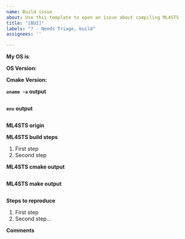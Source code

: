 ```yaml
---
name: Build issue
about: Use this template to open an issue about compiling ML4STS
title: "[BUI]"
labels: "? - Needs Triage, build"
assignees: ''

---
```


<!-- Please provide information on your operating system
    * Linux
    * macOS
    * Windows
--> 
**My OS is**: 

<!-- Please provide the version of your OS. 
    * Linux: you can provide the output of `cat /etc/os-release`. 
    * macOS: `sw_vers -productVersion` 
    * Windows:
-->
**OS Version:**

<!-- Please provide the version of cmake `cmake --version` --> 
**Cmake Version:**

**`uname -a` output**
<!-- Provide the output of the `uname -a` command -->

```
```

**`env` output**
<!-- Provide the output of `env` command just before starting up the compilation --> 

```
```

**ML4STS origin**
<!-- Describe how you retrieved the ML4STS source code 
    For example `git clone https://github.com/lkampoli/ML4STS.git`
-->

**ML4STS build steps**
<!-- If you compiled ML4STS from source, please provide a detailed step-by-step procedure that you used to build it -->
1. First step
2. Second step

**ML4STS cmake output**
<!-- If you compiled ML4STS from source, please provide cmake command you used and its output --> 
```
```

**ML4STS make output**
<!-- If you compiled ML4STS from source, please provide the output of the `make VERBOSE=1` command -->
```
```

**Steps to reproduce**
<!-- Describe all the steps to reproduce your problem -->

1. First step
2. Second step... 

**Comments**
<!-- Additional comments that can be useful to solve the problem -->
